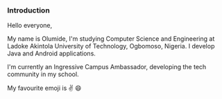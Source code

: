 ### Introduction

Hello everyone, 

My name is Olumide, I'm studying Computer Science and Engineering at Ladoke Akintola University of Technology, Ogbomoso, Nigeria. I develop Java and Android applications. 

I'm currently an Ingressive Campus Ambassador, developing the tech community in my school.

My favourite emoji is :v: :smile:
